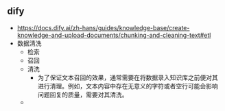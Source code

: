 ## dify
- https://docs.dify.ai/zh-hans/guides/knowledge-base/create-knowledge-and-upload-documents/chunking-and-cleaning-text#etl
- 数据清洗
  - 检索
  - 召回
  - 清洗
    - 为了保证文本召回的效果，通常需要在将数据录入知识库之前便对其进行清理。例如，文本内容中存在无意义的字符或者空行可能会影响问题回复的质量，需要对其清洗。
  - 